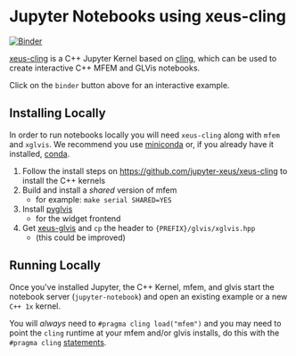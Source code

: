 # Jupyter Notebooks using xeus-cling

[![Binder](https://mybinder.org/badge_logo.svg)](https://mybinder.org/v2/gh/mfem/mfem/main?filepath=examples%2Fjupyter%2Fex.ipynb)

[xeus-cling](https://github.com/jupyter-xeus/xeus-cling) is a C++ Jupyter Kernel based on [cling](https://github.com/root-project/cling),
which can be used to create interactive C++ MFEM and GLVis notebooks.

Click on the `binder` button above for an interactive example.

## Installing Locally

In order to run notebooks locally you will need `xeus-cling` along with `mfem` and `xglvis`. We recommend you use
[miniconda](https://docs.conda.io/en/latest/miniconda.html) or, if you already have it installed,
[conda](https://docs.conda.io/projects/conda/en/latest/).

1. Follow the install steps on https://github.com/jupyter-xeus/xeus-cling to install the C++ kernels
2. Build and install a _shared_ version of mfem
    * for example: `make serial SHARED=YES`
3. Install [pyglvis](https://github.com/glvis/pyglvis)
    * for the widget frontend
4. Get [xeus-glvis](https://github.com/glvis/xeus-glvis) and `cp` the header to `{PREFIX}/glvis/xglvis.hpp`
    * (this could be improved)

## Running Locally

Once you've installed Jupyter, the C++ Kernel, mfem, and glvis start the notebook server (`jupyter-notebook`)
and open an existing example or a new `C++ 1x` kernel.

You will _always_ need to `#pragma cling load("mfem")` and you may need to point the `cling` runtime at your
mfem and/or glvis installs, do this with the
`#pragma cling` [statements](https://xeus-cling.readthedocs.io/en/latest/build_options.html#using-third-party-libraries).
